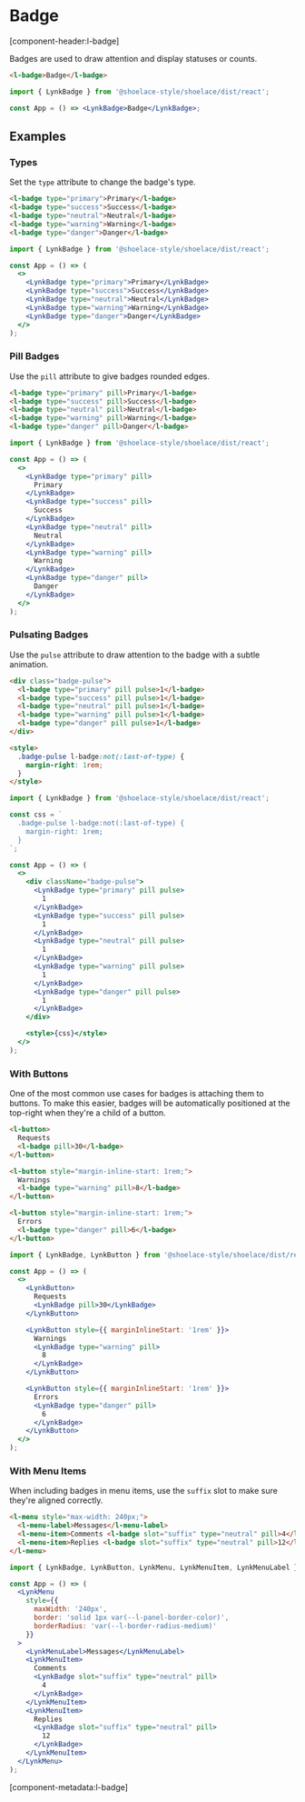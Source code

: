 # Badge

[component-header:l-badge]

Badges are used to draw attention and display statuses or counts.

```html preview
<l-badge>Badge</l-badge>
```

```jsx react
import { LynkBadge } from '@shoelace-style/shoelace/dist/react';

const App = () => <LynkBadge>Badge</LynkBadge>;
```

## Examples

### Types

Set the `type` attribute to change the badge's type.

```html preview
<l-badge type="primary">Primary</l-badge>
<l-badge type="success">Success</l-badge>
<l-badge type="neutral">Neutral</l-badge>
<l-badge type="warning">Warning</l-badge>
<l-badge type="danger">Danger</l-badge>
```

```jsx react
import { LynkBadge } from '@shoelace-style/shoelace/dist/react';

const App = () => (
  <>
    <LynkBadge type="primary">Primary</LynkBadge>
    <LynkBadge type="success">Success</LynkBadge>
    <LynkBadge type="neutral">Neutral</LynkBadge>
    <LynkBadge type="warning">Warning</LynkBadge>
    <LynkBadge type="danger">Danger</LynkBadge>
  </>
);
```

### Pill Badges

Use the `pill` attribute to give badges rounded edges.

```html preview
<l-badge type="primary" pill>Primary</l-badge>
<l-badge type="success" pill>Success</l-badge>
<l-badge type="neutral" pill>Neutral</l-badge>
<l-badge type="warning" pill>Warning</l-badge>
<l-badge type="danger" pill>Danger</l-badge>
```

```jsx react
import { LynkBadge } from '@shoelace-style/shoelace/dist/react';

const App = () => (
  <>
    <LynkBadge type="primary" pill>
      Primary
    </LynkBadge>
    <LynkBadge type="success" pill>
      Success
    </LynkBadge>
    <LynkBadge type="neutral" pill>
      Neutral
    </LynkBadge>
    <LynkBadge type="warning" pill>
      Warning
    </LynkBadge>
    <LynkBadge type="danger" pill>
      Danger
    </LynkBadge>
  </>
);
```

### Pulsating Badges

Use the `pulse` attribute to draw attention to the badge with a subtle animation.

```html preview
<div class="badge-pulse">
  <l-badge type="primary" pill pulse>1</l-badge>
  <l-badge type="success" pill pulse>1</l-badge>
  <l-badge type="neutral" pill pulse>1</l-badge>
  <l-badge type="warning" pill pulse>1</l-badge>
  <l-badge type="danger" pill pulse>1</l-badge>
</div>

<style>
  .badge-pulse l-badge:not(:last-of-type) {
    margin-right: 1rem;
  }
</style>
```

```jsx react
import { LynkBadge } from '@shoelace-style/shoelace/dist/react';

const css = `
  .badge-pulse l-badge:not(:last-of-type) {
    margin-right: 1rem;
  }
`;

const App = () => (
  <>
    <div className="badge-pulse">
      <LynkBadge type="primary" pill pulse>
        1
      </LynkBadge>
      <LynkBadge type="success" pill pulse>
        1
      </LynkBadge>
      <LynkBadge type="neutral" pill pulse>
        1
      </LynkBadge>
      <LynkBadge type="warning" pill pulse>
        1
      </LynkBadge>
      <LynkBadge type="danger" pill pulse>
        1
      </LynkBadge>
    </div>

    <style>{css}</style>
  </>
);
```

### With Buttons

One of the most common use cases for badges is attaching them to buttons. To make this easier, badges will be automatically positioned at the top-right when they're a child of a button.

```html preview
<l-button>
  Requests
  <l-badge pill>30</l-badge>
</l-button>

<l-button style="margin-inline-start: 1rem;">
  Warnings
  <l-badge type="warning" pill>8</l-badge>
</l-button>

<l-button style="margin-inline-start: 1rem;">
  Errors
  <l-badge type="danger" pill>6</l-badge>
</l-button>
```

```jsx react
import { LynkBadge, LynkButton } from '@shoelace-style/shoelace/dist/react';

const App = () => (
  <>
    <LynkButton>
      Requests
      <LynkBadge pill>30</LynkBadge>
    </LynkButton>

    <LynkButton style={{ marginInlineStart: '1rem' }}>
      Warnings
      <LynkBadge type="warning" pill>
        8
      </LynkBadge>
    </LynkButton>

    <LynkButton style={{ marginInlineStart: '1rem' }}>
      Errors
      <LynkBadge type="danger" pill>
        6
      </LynkBadge>
    </LynkButton>
  </>
);
```

### With Menu Items

When including badges in menu items, use the `suffix` slot to make sure they're aligned correctly.

```html preview
<l-menu style="max-width: 240px;">
  <l-menu-label>Messages</l-menu-label>
  <l-menu-item>Comments <l-badge slot="suffix" type="neutral" pill>4</l-badge></l-menu-item>
  <l-menu-item>Replies <l-badge slot="suffix" type="neutral" pill>12</l-badge></l-menu-item>
</l-menu>
```

```jsx react
import { LynkBadge, LynkButton, LynkMenu, LynkMenuItem, LynkMenuLabel } from '@shoelace-style/shoelace/dist/react';

const App = () => (
  <LynkMenu
    style={{
      maxWidth: '240px',
      border: 'solid 1px var(--l-panel-border-color)',
      borderRadius: 'var(--l-border-radius-medium)'
    }}
  >
    <LynkMenuLabel>Messages</LynkMenuLabel>
    <LynkMenuItem>
      Comments
      <LynkBadge slot="suffix" type="neutral" pill>
        4
      </LynkBadge>
    </LynkMenuItem>
    <LynkMenuItem>
      Replies
      <LynkBadge slot="suffix" type="neutral" pill>
        12
      </LynkBadge>
    </LynkMenuItem>
  </LynkMenu>
);
```

[component-metadata:l-badge]
